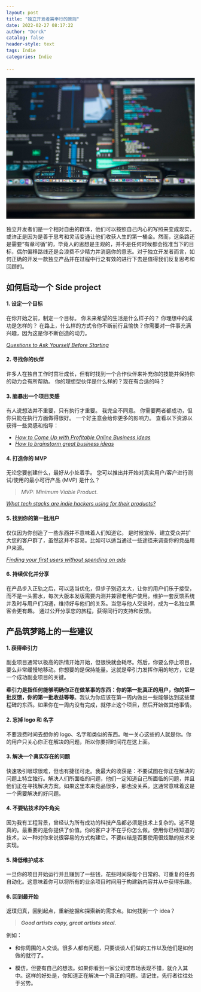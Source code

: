 ```yaml
---
layout: post
title: "独立开发者需奉行的原则"
date: 2022-02-27 08:17:22
author: "Dorck"
catalog: false
header-style: text
tags: Indie
categories: Indie

---
```


![indie_hackers_post](/img/in-post/post-other/indie_hackers_post.jpg)

独立开发者们是一个相对自由的群体，他们可以按照自己内心的写照来变成现实，或许正是因为是善于思考和灵活变通让他们收获人生的第一桶金。然而，这条路还是需要“有章可循”的，毕竟人的思想是主观的，并不是任何时候都会找准当下的目标，偶尔偏移路线还是会浪费不少精力并消磨你的意志。对于独立开发者而言，如何正确的开发一款独立产品并在过程中行之有效的进行下去是值得我们反复思考和回顾的。

## 如何启动一个 Side project

#### 1. 设定一个目标

在你开始之前，制定一个目标。 你未来希望的生活是什么样子的？ 你理想中的成功是怎样的？ 在路上，什么样的方式令你不断前行且愉快？你需要对一件事充满兴趣，因为这是你不断创造的动力。

[*Questions to Ask Yourself Before Starting*](https://www.indiehackers.com/post/questions-to-ask-yourself-before-starting-9813f617b3)

#### 2. 寻找你的伙伴

许多人在独自工作时茁壮成长，但有时找到一个合作伙伴来补充你的技能并保持你的动力会有所帮助。 你的理想型伙伴是什么样的？现在有合适的吗？

#### 3. 脑暴出一个项目灵感

有人说想法并不重要，只有执行才重要。 我完全不同意。 你需要两者都成功，但你只能在执行方面做得很好。 一个好主意会给你更多的影响力。 查看以下资源以获得一些灵感和指导：

- [*How to Come Up with Profitable Online Business Ideas*](https://www.indiehackers.com/post/how-to-come-up-with-profitable-online-business-ideas-0ae2514808)
- [*How to brainstorm great business ideas*](https://www.indiehackers.com/post/how-to-brainstorm-great-business-ideas-ab51c3d51c)

#### 4. 打造你的 MVP

无论您要创建什么，最好从小处着手。 您可以推出并开始对真实用户/客户进行测试/使用的最小可行产品 (MVP) 是什么？

> *MVP: Minimum Viable Product.*

[*What tech stacks are indie hackers using for their products?*](https://www.indiehackers.com/post/what-tech-stacks-are-indie-hackers-using-for-their-products-2ab076c62f)

#### 5. 找到你的第一批用户

仅仅因为你创造了一些东西并不意味着人们知道它。 是时候宣传、建立受众并扩大您的客户群了，虽然这并不容易。比如可以适当通过一些途径来调查你的竞品用户来源。

[*Finding your first users without spending on ads*](https://www.indiehackers.com/post/finding-your-first-users-without-spending-on-ads-69d79d88ba)

#### 6. 持续优化并分享

在产品步入正轨之后，可以适当优化，但步子别迈太大，让你的用户们乐于接受，而不是一头雾水，每次大版本发版需要内测并兼容老用户使用。维护一套反馈系统并及时与用户们沟通，维持好与他们的关系。当您与他人交谈时，成为一名独立黑客会更有趣。 通过公开分享您的旅程，获得同行的支持和反馈。

## 产品筑梦路上的一些建议

#### 1. 获得牵引力

副业项目通常以极高的热情开始开始，但很快就会耗尽。然后，你要么停止项目，要么非常缓慢地移动。你想要的是保持能量。这就是牵引力发挥作用的地方，它是一个成功副业项目的关键。

**牵引力是指任何能够明确你正在做某事的东西：你的第一批真正的用户，你的第一批反馈，你的第一批收益等等**。我认为你应该在第一周内做出一些能够达到这些里程碑的东西。如果你在一周内没有完成，就停止这个项目，然后开始做其他事情。

#### 2. 忘掉 logo 和 名字

不要浪费时间去想你的 logo、名字和类似的东西。唯一关心这些的人就是你。你的用户只关心你正在解决的问题，所以你要把时间花在这上面。

#### 3. 解决一个真实存在的问题

快速吸引眼球很难，但也有捷径可走。我最大的收获是：不要试图在你正在解决的问题上特立独行。解决人们所面临的问题，他们一定知道自己所面临的问题，并且他们正在寻找解决方案。如果这里本来竞品很多，那也没关系。这通常意味着这是一个需要解决的好问题。

#### 4. 不要钻技术的牛角尖

因为我有工程背景，曾经认为所有成功的科技产品都必须是技术上复杂的。这不是真的。最重要的是你提供了价值。你的客户才不在乎你怎么做。使用你已经知道的技术，以一种对你来说很容易的方式构建它。不要纠结是否要使用很炫酷的技术来实现。

#### 5. 降低维护成本

一旦你的项目开始运行并且赚到了一些钱，花些时间将每个日常的、可重复的任务自动化。这意味着你可以将所有的业余项目时间用于构建新内容并从中获得乐趣。

#### 6. 回到最开始

返璞归真，回到起点，重新挖掘和探索新的需求点。如何找到一个 idea？

> ***Good artists copy, great artists steal.***

例如：

- 和你周围的人交谈。很多人都有问题，只要谈谈人们做的工作以及他们是如何做的就行了。 

- 模仿，但要有自己的想法。如果你看到一家公司或市场表现不错，就介入其中。这样的好处是，你知道正在解决一个真正的问题。请记住，先行者往往处于劣势。